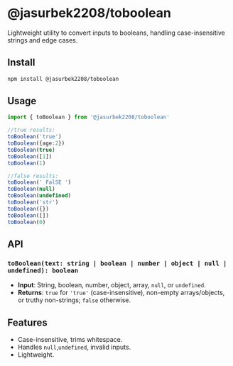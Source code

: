 # @jasurbek2208/toboolean
Lightweight utility to convert inputs to booleans, handling case-insensitive strings and edge cases.
## Install
```bash
npm install @jasurbek2208/toboolean
```
## Usage
```typescript
import { toBoolean } from '@jasurbek2208/toboolean'

//true results:
toBoolean('true')
toBoolean({age:2})
toBoolean(true)
toBoolean([1])
toBoolean(1)

//false results:
toBoolean(' FalSE ')
toBoolean(null)
toBoolean(undefined)
toBoolean('str')
toBoolean({})
toBoolean([])
toBoolean(0)
```
## API
### `toBoolean(text: string | boolean | number | object | null | undefined): boolean`
- **Input**: String, boolean, number, object, array, `null`, or `undefined`.
- **Returns**: `true` for `'true'` (case-insensitive), non-empty arrays/objects, or truthy non-strings; `false` otherwise.
## Features
- Case-insensitive, trims whitespace.
- Handles `null`,`undefined`, invalid inputs.
- Lightweight.